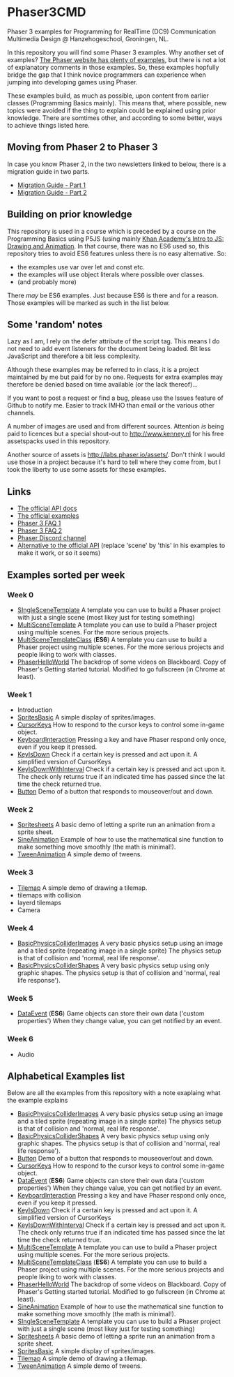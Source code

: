 # Phaser3CMD

Phaser 3 examples for Programming for RealTime (DC9) Communication Multimedia Design @ Hanzehogeschool, Groningen, NL.

In this repository you will find some Phaser 3 examples. Why another set of examples? [The Phaser website has plenty of examples](https://phaser.io/examples/), but there is not a lot of explanatory comments in those examples. So, these examples hopfully bridge the gap that I think novice programmers can experience when jumping into developing games using Phaser.

These examples build, as much as possible, upon content from earlier classes (Programming Basics mainly). This means that, where possible, new topics were avoided if the thing to explain could be explained using prior knowledge. There are somtimes other, and according to some better, ways to achieve things listed here.

## Moving from Phaser 2 to Phaser 3

In case you know Phaser 2, in the two newsletters linked to below, there is a migration guide in two parts.

* [Migration Guide - Part 1](https://madmimi.com/p/a022cb)
* [Migration Guide - Part 2](https://madmimi.com/p/ff68db)

## Building on prior knowledge

This repository is used in a course which is preceded by a course on the Programming Basics using P5JS (using mainly [Khan Academy's Intro to JS: Drawing and Animation](https://www.khanacademy.org/computing/computer-programming/programming). In that course, there was no ES6 used so, this repository tries to avoid ES6 features unless there is no easy alternative. So:

* the examples use var over let and const etc.
* the examples will use object literals where possible over classes.
* (and probably more)

There _may_ be ES6 examples. Just because ES6 is there and for a reason. Those examples will be marked as such in the list below.

## Some 'random' notes

Lazy as I am, I rely on the defer attribute of the script tag. This means I do not need to add event listeners for the document being loaded. Bit less JavaScript and therefore a bit less complexity.

Although these examples may be referred to in class, it is a project maintained by me but paid for by no one. Requests for extra examples may therefore be denied based on time available (or the lack thereof)...

If you want to post a request or find a bug, please use the Issues feature of Github to notify me. Easier to track IMHO than email or the various other channels.

A number of images are used and from different sources. Attention _is_ being paid to licences but a special shout-out to <http://www.kenney.nl> for his free assetspacks used in this repository.

Another source of assets is <http://labs.phaser.io/assets/>. Don't think I would use those in a project because it's hard to tell where they come from, but I took the liberty to use some assets for these examples.

## Links

* [The official API docs](https://photonstorm.github.io/phaser3-docs/)
* [The official examples](https://phaser.io/examples/)
* [Phaser 3 FAQ 1](https://github.com/phaser-discord/community/blob/master/FAQ.md)
* [Phaser 3 FAQ 2](https://github.com/samme/phaser3-faq)
* [Phaser Discord channel](https://discord.gg/phaser)
* [Alternative to the official API](https://rexrainbow.github.io/phaser3-rex-notes/docs/site/index.html) (replace 'scene' by 'this' in his examples to make it work, or so it seems)

## Examples sorted per week

### Week 0

* [SIngleSceneTemplate](https://github.com/manno-xx/Phaser3CMD/tree/master/SIngleSceneTemplate) A template you can use to build a Phaser project with just a single scene (most likey just for testing something)
* [MultiSceneTemplate](https://github.com/manno-xx/Phaser3CMD/tree/master/MultiSceneTemplate) A template you can use to build a Phaser project using multiple scenes. For the more serious projects.
* [MultiSceneTemplateClass](https://github.com/manno-xx/Phaser3CMD/tree/master/MultiSceneTemplateClass) (**ES6**) A template you can use to build a Phaser project using multiple scenes. For the more serious projects and people liking to work with classes.
* [PhaserHelloWorld](https://github.com/manno-xx/Phaser3CMD/tree/master/PhaserHelloWorld) The backdrop of some videos on Blackboard. Copy of Phaser's Getting started tutorial. Modified to go fullscreen (in Chrome at least).

### Week 1

* Introduction
* [SpritesBasic](https://github.com/manno-xx/Phaser3CMD/tree/master/SpritesBasic) A simple display of sprites/images.
* [CursorKeys](https://github.com/manno-xx/Phaser3CMD/tree/master/CursorKeys) How to respond to the cursor keys to control some in-game object.
* [KeyboardInteraction](https://github.com/manno-xx/Phaser3CMD/tree/master/KeyboardInteraction) Pressing a key and have Phaser respond only once, even if you keep it pressed.
* [KeyIsDown](https://github.com/manno-xx/Phaser3CMD/tree/master/KeyIsDown) Check if a certain key is pressed and act upon it. A simplified version of CursorKeys
* [KeyIsDownWithInterval](https://github.com/manno-xx/Phaser3CMD/tree/master/KeyIsDownWithInterval) Check if a certain key is pressed and act upon it. The check only returns true if an indicated time has passed since the lat time the check returned true.
* [Button](https://github.com/manno-xx/Phaser3CMD/tree/master/Button) Demo of a button that responds to mouseover/out and down.

### Week 2

* [Spritesheets](https://github.com/manno-xx/Phaser3CMD/tree/master/Spritesheets) A basic demo of letting a sprite run an animation from a sprite sheet.
* [SineAnimation](https://github.com/manno-xx/Phaser3CMD/tree/master/SineAnimation) Example of how to use the mathematical sine function to make something move smoothly (the math is minimal!).
* [TweenAnimation](https://github.com/manno-xx/Phaser3CMD/tree/master/TweenAnimation) A simple demo of tweens.

### Week 3

* [Tilemap](https://github.com/manno-xx/Phaser3CMD/tree/master/Tilemap) A simple demo of drawing a tilemap.
* tilemaps with collision
* layerd tilemaps
* Camera

### Week 4

* [BasicPhysicsColliderImages](https://github.com/manno-xx/Phaser3CMD/tree/master/BasicPhysicsColliderImages) A very basic physics setup using an image and a tiled sprite (repeating image in a single sprite) The physics setup is that of collision and 'normal, real life response'.
* [BasicPhysicsColliderShapes](https://github.com/manno-xx/Phaser3CMD/tree/master/BasicPhysicsColliderShapes) A very basic physics setup using only graphic shapes. The physics setup is that of collision and 'normal, real life response').

### Week 5

* [DataEvent](https://github.com/manno-xx/Phaser3CMD/tree/master/DataEvent) (**ES6**) Game objects can store their own data ('custom properties') When they change value, you can get notified by an event.

### Week 6

* Audio

## Alphabetical Examples list

Below are all the examples from this repository with a note exaplaing what the example explains

* [BasicPhysicsColliderImages](https://github.com/manno-xx/Phaser3CMD/tree/master/BasicPhysicsColliderImages) A very basic physics setup using an image and a tiled sprite (repeating image in a single sprite) The physics setup is that of collision and 'normal, real life response'.
* [BasicPhysicsColliderShapes](https://github.com/manno-xx/Phaser3CMD/tree/master/BasicPhysicsColliderShapes) A very basic physics setup using only graphic shapes. The physics setup is that of collision and 'normal, real life response').
* [Button](https://github.com/manno-xx/Phaser3CMD/tree/master/Button) Demo of a button that responds to mouseover/out and down.
* [CursorKeys](https://github.com/manno-xx/Phaser3CMD/tree/master/CursorKeys) How to respond to the cursor keys to control some in-game object.
* [DataEvent](https://github.com/manno-xx/Phaser3CMD/tree/master/DataEvent) (**ES6**) Game objects can store their own data ('custom properties') When they change value, you can get notified by an event.
* [KeyboardInteraction](https://github.com/manno-xx/Phaser3CMD/tree/master/KeyboardInteraction) Pressing a key and have Phaser respond only once, even if you keep it pressed.
* [KeyIsDown](https://github.com/manno-xx/Phaser3CMD/tree/master/KeyIsDown) Check if a certain key is pressed and act upon it. A simplified version of CursorKeys
* [KeyIsDownWithInterval](https://github.com/manno-xx/Phaser3CMD/tree/master/KeyIsDownWithInterval) Check if a certain key is pressed and act upon it. The check only returns true if an indicated time has passed since the lat time the check returned true.
* [MultiSceneTemplate](https://github.com/manno-xx/Phaser3CMD/tree/master/MultiSceneTemplate) A template you can use to build a Phaser project using multiple scenes. For the more serious projects.
* [MultiSceneTemplateClass](https://github.com/manno-xx/Phaser3CMD/tree/master/MultiSceneTemplateClass) (**ES6**) A template you can use to build a Phaser project using multiple scenes. For the more serious projects and people liking to work with classes.
* [PhaserHelloWorld](https://github.com/manno-xx/Phaser3CMD/tree/master/PhaserHelloWorld) The backdrop of some videos on Blackboard. Copy of Phaser's Getting started tutorial. Modified to go fullscreen (in Chrome at least).
* [SineAnimation](https://github.com/manno-xx/Phaser3CMD/tree/master/SineAnimation) Example of how to use the mathematical sine function to make something move smoothly (the math is minimal!).
* [SIngleSceneTemplate](https://github.com/manno-xx/Phaser3CMD/tree/master/SIngleSceneTemplate) A template you can use to build a Phaser project with just a single scene (most likey just for testing something)
* [Spritesheets](https://github.com/manno-xx/Phaser3CMD/tree/master/Spritesheets) A basic demo of letting a sprite run an animation from a sprite sheet.
* [SpritesBasic](https://github.com/manno-xx/Phaser3CMD/tree/master/SpritesBasic) A simple display of sprites/images.
* [Tilemap](https://github.com/manno-xx/Phaser3CMD/tree/master/Tilemap) A simple demo of drawing a tilemap.
* [TweenAnimation](https://github.com/manno-xx/Phaser3CMD/tree/master/TweenAnimation) A simple demo of tweens.
